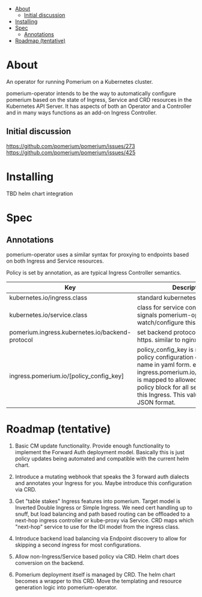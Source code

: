 - [About](#about)
  - [Initial discussion](#initial-discussion)
- [Installing](#installing)
- [Spec](#spec)
  - [Annotations](#annotations)
- [Roadmap (tentative)](#roadmap-tentative)
# About

An operator for running Pomerium on a Kubernetes cluster.

pomerium-operator intends to be the way to automatically configure pomerium based on the state of Ingress, Service and CRD resources in the Kubernetes API Server.  It has aspects of both an Operator and a Controller and in many ways functions as an add-on Ingress Controller.

## Initial discussion 
https://github.com/pomerium/pomerium/issues/273
https://github.com/pomerium/pomerium/issues/425

# Installing
TBD helm chart integration

# Spec

## Annotations

pomerium-operator uses a similar syntax for proxying to endpoints based on both Ingress and Service resources.

Policy is set by annotation, as are typical Ingress Controller semantics.

| Key                                             | Description                                                                                                                                                                                                                                            |
| ----------------------------------------------- | ------------------------------------------------------------------------------------------------------------------------------------------------------------------------------------------------------------------------------------------------------ |
| kubernetes.io/ingress.class                     | standard kubernetes ingress class                                                                                                                                                                                                                      |
| kubernetes.io/service.class                     | class for service control. effectively signals pomerium-operator to watch/configure this resource                                                                                                                                                      |
| pomerium.ingress.kubernetes.io/backend-protocol | set backend protocol to http or https. similar to nginx                                                                                                                                                                                                |
| ingress.pomerium.io/[policy_config_key]         | policy_config_key is mapped to a policy configuration of the same name in yaml form. eg, ingress.pomerium.io/allowed_groups is mapped to allowed_groups in the policy block for all service targets in this Ingress. This value should be JSON format. |

# Roadmap (tentative)

1. Basic CM update functionality.  Provide enough functionality to implement the Forward Auth deployment model.  Basically this is just policy updates being automated and compatible with the current helm chart.  

2. Introduce a mutating webhook that speaks the 3 forward auth dialects and annotates your Ingress for you.  Maybe introduce this configuration via CRD.

3. Get "table stakes" Ingress features into pomerium.  Target model is Inverted Double Ingress or Simple Ingress.  We need cert handling up to snuff, but load balancing and path based routing can be offloaded to a next-hop ingress controller or kube-proxy via Service.  CRD maps which "next-hop" service to use for the IDI model from the ingress class.

4.  Introduce backend load balancing via Endpoint discovery to allow for skipping a second ingress for most configurations.

5.  Allow non-Ingress/Service based policy via CRD.  Helm chart does conversion on the backend.

6.  Pomerium deployment itself is managed by CRD.  The helm chart becomes a wrapper to this CRD.  Move the templating and resource generation logic into pomerium-operator.